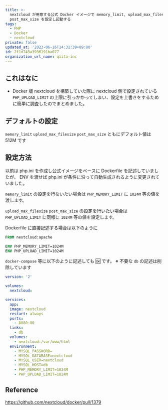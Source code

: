 ```yaml
---
title: >-
  nextcloud が用意する公式 Docker イメージで memory_limit, upload_max_filesize,
  post_max_size を設定し起動する
tags:
  - PHP
  - Docker
  - nextcloud
private: false
updated_at: '2023-06-16T14:31:39+09:00'
id: 2f1d743a3936191ba077
organization_url_name: qiita-inc
---
```


## これはなに

- Docker 版 nextcloud を構築していた際に nextcloud 側で設定されている `PHP_UPLOAD_LIMIT` の上限に引っかかってしまい、設定を上書きをするために簡単に調査したのでまとめました。

## デフォルトの設定

`memory_limit` `upload_max_filesize` `post_max_size` ともにデフォルト値は 512M です

## 設定方法

以前は php.ini を作成し公式イメージをベースに Dockerfile を記述していましたが、 ENV を渡せば php.ini が条件に沿って自動生成されるように変更されていました。

`memory_limit` の設定を行ないたい場合は `PHP_MEMORY_LIMIT` に `1024M` 等の値を渡します。

`upload_max_filesize` `post_max_size` の設定を行いたい場合は `PHP_UPLOAD_LIMIT` に同様に `1024M` 等の値を設定します。

Dockerfile に直接記述する場合は以下のように

```dockerfile
FROM nextcloud:apache

ENV PHP_MEMORY_LIMIT=1024M
ENV PHP_UPLOAD_LIMIT=1024M

```

`docker-compose` 等に以下のように記述しても 🆗 です。
※ 不要な `db` の記述は削除しています

```yml
version: '2'

volumes:
  nextcloud:

services:
  app:
  image: nextcloud
  restart: always
  ports:
    - 8080:80
  links:
    - db
  volumes:
    - nextcloud:/var/www/html
  environment:
    - MYSQL_PASSWORD=
    - MYSQL_DATABASE=nextcloud
    - MYSQL_USER=nextcloud
    - MYSQL_HOST=db
    - PHP_MEMORY_LIMIT=1024M
    - PHP_UPLOAD_LIMIT=1024M
```

## Reference

https://github.com/nextcloud/docker/pull/1379
